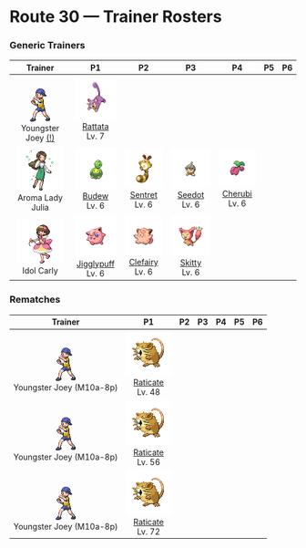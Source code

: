 # Route 30 — Trainer Rosters

### Generic Trainers

| Trainer | P1 | P2 | P3 | P4 | P5 | P6 |
|:-------:|:--:|:--:|:--:|:--:|:--:|:--:|
| ![Youngster Joey (!)](../../assets/trainers/youngster.png "Youngster Joey (!)")<br>Youngster Joey [(!)](#rematches) | ![Rattata](../../assets/sprites/rattata/front.gif "Rattata: Living wherever there is food available, it ceaselessly scavenges for edibles the entire day.")<br>[Rattata](../../pokemon/rattata.md/)<br>Lv. 7 |
| ![Aroma Lady Julia](../../assets/trainers/aroma_lady.png "Aroma Lady Julia")<br>Aroma Lady Julia | ![Budew](../../assets/sprites/budew/front.gif "Budew: When it feels the sun’s warm touch, it opens its bud to release pollen. It lives alongside clear pools.")<br>[Budew](../../pokemon/budew.md/)<br>Lv. 6 | ![Sentret](../../assets/sprites/sentret/front.gif "Sentret: It stands on its tail so it can see a long way. If it spots an enemy, it cries loudly to warn its kind.")<br>[Sentret](../../pokemon/sentret.md/)<br>Lv. 6 | ![Seedot](../../assets/sprites/seedot/front.gif "Seedot: It attaches itself to a tree branch using the top of its head. Strong winds can sometimes make it fall.")<br>[Seedot](../../pokemon/seedot.md/)<br>Lv. 6 | ![Cherubi](../../assets/sprites/cherubi/front.gif "Cherubi: It evolves by sucking the energy out of the small ball where it had been storing nutrients.")<br>[Cherubi](../../pokemon/cherubi.md/)<br>Lv. 6 |
| ![Idol Carly](../../assets/trainers/idol.png "Idol Carly")<br>Idol Carly | ![Jigglypuff](../../assets/sprites/jigglypuff/front.gif "Jigglypuff: Looking into its cute, round eyes causes it to sing a relaxing melody, inducing its enemies to sleep.")<br>[Jigglypuff](../../pokemon/jigglypuff.md/)<br>Lv. 6 | ![Clefairy](../../assets/sprites/clefairy/front.gif "Clefairy: Its adorable behavior and cry make it highly popular. However, this cute Pokémon is rarely found.")<br>[Clefairy](../../pokemon/clefairy.md/)<br>Lv. 6 | ![Skitty](../../assets/sprites/skitty/front.gif "Skitty: It’s adorable when it chases its own tail. It’s difficult to earn its trust.")<br>[Skitty](../../pokemon/skitty.md/)<br>Lv. 6 |


### Rematches

| Trainer | P1 | P2 | P3 | P4 | P5 | P6 |
|:-------:|:--:|:--:|:--:|:--:|:--:|:--:|
| ![Youngster Joey (M10a-8p)](../../assets/trainers/youngster.png "Youngster Joey (M10a-8p)")<br>Youngster Joey (M10a-8p) | ![Raticate](../../assets/sprites/raticate/front.gif "Raticate: Its whiskers help it to maintain balance. Its fangs never stop growing, so it gnaws to pare them down.")<br>[Raticate](../../pokemon/raticate.md/)<br>Lv. 48 |
| ![Youngster Joey (M10a-8p)](../../assets/trainers/youngster.png "Youngster Joey (M10a-8p)")<br>Youngster Joey (M10a-8p) | ![Raticate](../../assets/sprites/raticate/front.gif "Raticate: Its whiskers help it to maintain balance. Its fangs never stop growing, so it gnaws to pare them down.")<br>[Raticate](../../pokemon/raticate.md/)<br>Lv. 56 |
| ![Youngster Joey (M10a-8p)](../../assets/trainers/youngster.png "Youngster Joey (M10a-8p)")<br>Youngster Joey (M10a-8p) | ![Raticate](../../assets/sprites/raticate/front.gif "Raticate: Its whiskers help it to maintain balance. Its fangs never stop growing, so it gnaws to pare them down.")<br>[Raticate](../../pokemon/raticate.md/)<br>Lv. 72 |

